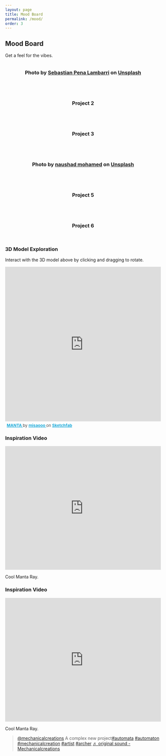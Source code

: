 ```yaml
---
layout: page
title: Mood Board
permalink: /mood/
order: 3
---
```


<!-- Add this to your mood-board.md file -->
<audio id="background-audio" autoplay loop>
    <source src="{{ site.baseurl }}/audio/relaxing-ocean-waves-high-quality-recorded-177004.mp3" type="audio/mpeg">
    Your browser does not support the audio element.
</audio>

## Mood Board

Get a feel for the vibes.

<div class="row">
  <div class="col-4 col-12-mobile">
    <article class="item">
      <a href="#" class="image fit"><img src="{{ site.baseurl }}/images/1.jpeg" alt="" /></a>
      <header><h3>Photo by <a href="https://unsplash.com/@sebaspenalambarri?utm_content=creditCopyText&utm_medium=referral&utm_source=unsplash">Sebastian Pena Lambarri</a> on <a href="https://unsplash.com/photos/grey-and-black-stingray-in-underwater-photography-F54xLcv9wQ0?utm_content=creditCopyText&utm_medium=referral&utm_source=unsplash">Unsplash</a>
      </h3></header>
    </article>
    <article class="item">
      <a href="#" class="image fit"><img src="{{ site.baseurl }}/images/mantaray_real.jpeg" alt="" /></a>
      <header><h3>Project 2</h3></header>
    </article>
  </div>
  <div class="col-4 col-12-mobile">
    <article class="item">
      <a href="#" class="image fit"><img src="{{ site.baseurl }}/images/MANTARAY.png" alt="" /></a>
      <header><h3>Project 3</h3></header>
    </article>
    <article class="item">
      <a href="#" class="image fit"><img src="{{ site.baseurl }}/images/4.jpg" alt="" /></a>
      <header><h3>Photo by <a href="https://unsplash.com/@divenau?utm_content=creditCopyText&utm_medium=referral&utm_source=unsplash">naushad mohamed</a> on <a href="https://unsplash.com/photos/black-and-white-whale-under-water-epurOEDnOnc?utm_content=creditCopyText&utm_medium=referral&utm_source=unsplash">Unsplash</a>
      </h3></header>
    </article>
  </div>
  <div class="col-4 col-12-mobile">
    <article class="item">
      <a href="#" class="image fit"><img src="{{ site.baseurl }}/images/pic06.jpg" alt="" /></a>
      <header><h3>Project 5</h3></header>
    </article>
    <article class="item">
      <a href="#" class="image fit"><img src="{{ site.baseurl }}/images/pic07.jpg" alt="" /></a>
      <header><h3>Project 6</h3></header>
    </article>
  </div>
  
  <!-- Add STL model viewer -->
  <div class="col-12">
    <h3>3D Model Exploration</h3>
    <div class="stl-viewer-container">
      <script src="https://embed.github.com/view/3d/Ki-D-Talbot/Ki-D-Talbot.github.io/main/models/manta.stl">
      </script>
    </div>
    <p>Interact with the 3D model above by clicking and dragging to rotate.</p>
  </div>
</div>


<div class="sketchfab-embed-wrapper col-12">
  <iframe 
    title="MANTA"
    width="100%"
    height="500"
    frameborder="0" 
    allowfullscreen
    mozallowfullscreen="true"
    webkitallowfullscreen="true"
    allow="autoplay; fullscreen; xr-spatial-tracking"
    xr-spatial-tracking
    execution-while-out-of-viewport
    execution-while-not-rendered
    web-share
    src="https://sketchfab.com/models/cdc4752c492c43559caa4cfb528000d8/embed">
  </iframe>
  <p style="font-size: 13px; font-weight: normal; margin: 5px; color: #4A4A4A;">
    <a href="https://sketchfab.com/3d-models/manta-cdc4752c492c43559caa4cfb528000d8"
       target="_blank"
       rel="nofollow"
       style="font-weight: bold; color: #1CAAD9;">
      MANTA
    </a>
    by
    <a href="https://sketchfab.com/misaooo"
       target="_blank"
       rel="nofollow"
       style="font-weight: bold; color: #1CAAD9;">
      misaooo
    </a>
    on
    <a href="https://sketchfab.com"
       target="_blank"
       rel="nofollow"
       style="font-weight: bold; color: #1CAAD9;">
      Sketchfab
    </a>
  </p>
</div>

<div class="col-12">
  <h3>Inspiration Video</h3>
  <div class="video-container">
    <iframe 
      width="100%" 
      height="400" 
      src="https://www.youtube.com/embed/hm5HRO3XQ_8" 
      frameborder="0" 
      allow="accelerometer; autoplay; clipboard-write; encrypted-media; gyroscope; picture-in-picture" 
      allowfullscreen>
    </iframe>
  </div>
  <p>Cool Manta Ray.</p>
</div>

<div class="col-12">
  <h3>Inspiration Video</h3>
  <div class="video-container">
    <iframe 
      width="100%" 
      height="400" 
      src="https://www.youtube.com/embed/fO4X5UrE4qg?start=412&amp;end=419" 
      frameborder="0" 
      allow="accelerometer; autoplay; clipboard-write; encrypted-media; gyroscope; picture-in-picture" 
      allowfullscreen>
    </iframe>
  </div>
  <p>Cool Manta Ray.</p>
</div>

<blockquote class="tiktok-embed" cite="https://www.tiktok.com/@mechanicalcreations/video/7473135580247805206" data-video-id="7473135580247805206" style="max-width: 605px;min-width: 325px;" > <section> <a target="_blank" title="@mechanicalcreations" href="https://www.tiktok.com/@mechanicalcreations?refer=embed">@mechanicalcreations</a> A complex new project<a title="automata" target="_blank" href="https://www.tiktok.com/tag/automata?refer=embed">#automata</a> <a title="automaton" target="_blank" href="https://www.tiktok.com/tag/automaton?refer=embed">#automaton</a> <a title="mechanicalcreation" target="_blank" href="https://www.tiktok.com/tag/mechanicalcreation?refer=embed">#mechanicalcreation</a> <a title="artist" target="_blank" href="https://www.tiktok.com/tag/artist?refer=embed">#artist</a> <a title="archer" target="_blank" href="https://www.tiktok.com/tag/archer?refer=embed">#archer</a> <a target="_blank" title="♬ original sound - Mechanicalcreations" href="https://www.tiktok.com/music/original-sound-7473135605237713687?refer=embed">♬ original sound - Mechanicalcreations</a> </section> </blockquote> <script async src="https://www.tiktok.com/embed.js"></script>